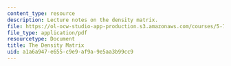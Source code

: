 ```yaml
---
content_type: resource
description: Lecture notes on the density matrix.
file: https://ol-ocw-studio-app-production.s3.amazonaws.com/courses/5-74-introductory-quantum-mechanics-ii-spring-2009/a1a6a947e655c9e9af9a9e5aa3b99cc9_MIT5_74s09_lec12.pdf
file_type: application/pdf
resourcetype: Document
title: The Density Matrix
uid: a1a6a947-e655-c9e9-af9a-9e5aa3b99cc9
---
```

